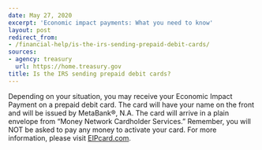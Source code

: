 ```yaml
---
date: May 27, 2020
excerpt: 'Economic impact payments: What you need to know'
layout: post
redirect_from:
- /financial-help/is-the-irs-sending-prepaid-debit-cards/
sources:
- agency: treasury
  url: https://home.treasury.gov
title: Is the IRS sending prepaid debit cards?
---
```


Depending on your situation, you may receive your Economic Impact Payment on a prepaid debit card. The card will have your name on the front and will be issued by MetaBank®, N.A. The card will arrive in a plain envelope from “Money Network Cardholder Services.” Remember, you will NOT be asked to pay any money to activate your card. For more information, please visit [EIPcard.com](https://www.eipcard.com/).